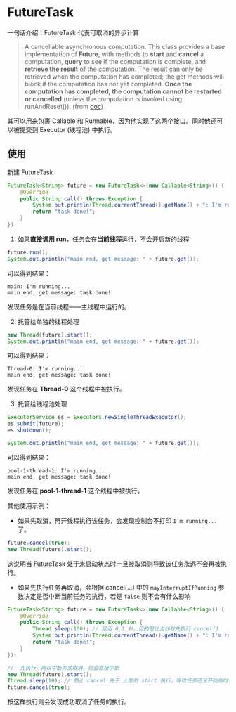 # FutureTask

一句话介绍：FutureTask 代表可取消的异步计算
> A cancellable asynchronous computation. This class provides a base implementation of **Future**, with methods to **start** and **cancel** a computation, **query** to see if the computation is complete, and **retrieve the result** of the computation. The result can only be retrieved when the computation has completed; the get methods will block if the computation has not yet completed. **Once the computation has completed, the computation cannot be restarted or cancelled** (unless the computation is invoked using runAndReset()). (from [doc](https://docs.oracle.com/javase/7/docs/api/java/util/concurrent/FutureTask.html))

其可以用来包裹 Callable 和 Runnable，因为他实现了这两个接口。同时他还可以被提交到 Executor (线程池) 中执行。

## 使用

新建 FutureTask
```java
FutureTask<String> future = new FutureTask<>(new Callable<String>() {
    @Override
    public String call() throws Exception {
        System.out.println(Thread.currentThread().getName() + ": I'm running...");
        return "task done!";
    }
});
```

1. 如果**直接调用 run**，任务会在**当前线程**运行，不会开启新的线程

```java
future.run();
System.out.println("main end, get message: " + future.get());
```
可以得到结果：
```
main: I'm running...
main end, get message: task done!
```
发现任务是在当前线程——主线程中运行的。

2. 托管给单独的线程处理

```java
new Thread(future).start();
System.out.println("main end, get message: " + future.get());
```
可以得到结果：
```
Thread-0: I'm running...
main end, get message: task done!
```
发现任务在 **Thread-0** 这个线程中被执行。

3. 托管给线程池处理

```java
ExecutorService es = Executors.newSingleThreadExecutor();
es.submit(future);
es.shutdown();

System.out.println("main end, get message: " + future.get());
```
可以得到结果：
```
pool-1-thread-1: I'm running...
main end, get message: task done!
```
发现任务在 **pool-1-thread-1** 这个线程中被执行。

其他使用示例：
- 如果先取消，再开线程执行该任务，会发现控制台不打印 `I'm running...` 了。
```java
future.cancel(true);
new Thread(future).start();
```
这说明当 FutureTask 处于未启动状态时一旦被取消则导致该任务永远不会再被执行。

- 如果先执行任务再取消，会根据 cancel(...) 中的 `mayInterruptIfRunning` 参数决定是否中断当前任务的执行，若是 `false` 则不会有什么影响
```java
FutureTask<String> future = new FutureTask<>(new Callable<String>() {
    @Override
    public String call() throws Exception {
        Thread.sleep(100); // 延迟 0.1 秒，目的是让主线程先执行 cancel()
        System.out.println(Thread.currentThread().getName() + ": I'm running...");
        return "task done!";
    }
});

//  先执行，再以中断方式取消，则会直接中断
new Thread(future).start();
Thread.sleep(10); // 防止 cancel 先于 上面的 start 执行，导致任务还没开始的时候就取消了
future.cancel(true);
```
按这样执行则会发现成功取消了任务的执行。
